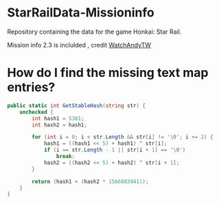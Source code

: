 # StarRailData-Missioninfo

Repository containing the data for the game Honkai: Star Rail.

Mission info 2.3 is inclulded , credit [WatchAndyTW](https://github.com/WatchAndyTW)

# How do I find the missing text map entries?

```csharp
public static int GetStableHash(string str) {
    unchecked {
        int hash1 = 5381;
        int hash2 = hash1;

        for (int i = 0; i < str.Length && str[i] != '\0'; i += 2) {
            hash1 = ((hash1 << 5) + hash1) ^ str[i];
            if (i == str.Length - 1 || str[i + 1] == '\0')
                break;
            hash2 = ((hash2 << 5) + hash2) ^ str[i + 1];
        }

        return (hash1 + (hash2 * 1566083941));
    }
}
```